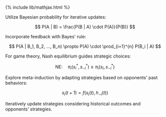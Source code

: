 {% include lib/mathjax.html %}

Utilize Bayesian probability for iterative updates:

$$ P(A | B) = \frac{P(B | A) \cdot P(A)}{P(B)} $$

Incorporate feedback with Bayes' rule:

$$ P(A | B_1, B_2, ..., B_n) \propto P(A) \cdot \prod_{i=1}^{n} P(B_i | A) $$

For game theory, Nash equilibrium guides strategic choices:

$$ \text{NE:} \quad \pi_i(s_i^*, s_{-i}^*) \geq \pi_i(s_i, s_{-i}^*) $$

Explore meta-induction by adapting strategies based on opponents' past behaviors:

$$ s_i(t+1) = f(s_i(t), h_{-i}(t)) $$

Iteratively update strategies considering historical outcomes and opponents' strategies.
